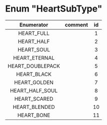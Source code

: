 # Enum "HeartSubType"
|Enumerator|comment|id|
|:--:|:--:|:--:|
| HEART_FULL |  | 1 |
| HEART_HALF |  | 2 |
| HEART_SOUL |  | 3 |
| HEART_ETERNAL |  | 4 |
| HEART_DOUBLEPACK |  | 5 |
| HEART_BLACK |  | 6 |
| HEART_GOLDEN |  | 7 |
| HEART_HALF_SOUL |  | 8 |
| HEART_SCARED |  | 9 |
| HEART_BLENDED |  | 10 |
| HEART_BONE |  | 11 |